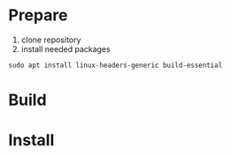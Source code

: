# Prepare

1. clone repository
2. install needed packages
```shell
sudo apt install linux-headers-generic build-essential
```

# Build

# Install
